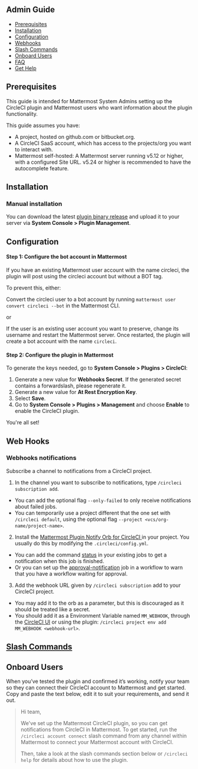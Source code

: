 ## Admin Guide

- [Prerequisites](#prerequisites)
- [Installation](#installation)
- [Configuration](#configuration)
- [Webhooks](#web-hooks)
- [Slash Commands](../README.md/#slash-commands)
- [Onboard Users](#onboard-users)
- [FAQ](#faq)
- [Get Help](#get-help)

## Prerequisites 

This guide is intended for Mattermost System Admins setting up the CircleCI plugin and Mattermost users who want information about the plugin functionality.

This guide assumes you have:

* A project, hosted on github.com or bitbucket.org.
* A CircleCI SaaS account, which has access to the projects/org you want to interact with.
* Mattermost self-hosted: A Mattermost server running v5.12 or higher, with a configured Site URL. v5.24 or higher is recommended to have the autocomplete feature.

## Installation

### Manual installation

You can download the latest [plugin binary release](https://github.com/mattermost/mattermost-plugin-circleci/releases) and upload it to your server via **System Console > Plugin Management**.

## Configuration

#### Step 1: Configure the bot account in Mattermost

If you have an existing Mattermost user account with the name circleci, the plugin will post using the circleci account but without a BOT tag.

To prevent this, either:

Convert the circleci user to a bot account by running `mattermost user convert circleci --bot` in the Mattermost CLI.

or

If the user is an existing user account you want to preserve, change its username and restart the Mattermost server. Once restarted, the plugin will create a bot account with the name `circleci`.

#### Step 2: Configure the plugin in Mattermost

To generate the keys needed, go to **System Console > Plugins > CircleCI**:

1. Generate a new value for **Webhooks Secret**. If the generated secret contains a forwardslash, please regenerate it.
2. Generate a new value for **At Rest Encryption Key**.
3. Select **Save**.
4. Go to **System Console > Plugins > Management** and choose **Enable** to enable the CircleCI plugin.

You're all set!

## Web Hooks

### Webhooks notifications

Subscribe a channel to notifications from a CircleCI project.

1. In the channel you want to subscribe to notifications, type `/circleci subscription add`.

  -   You can add the optional flag `--only-failed` to only receive notifications about failed jobs.
  -   You can temporarily use a project different that the one set with `/circleci default`, using the optional flag `--project <vcs/org-name/project-name>`.

2. Install the [Mattermost Plugin Notify Orb for CircleCI ](https://circleci.com/developer/orbs/orb/nathanaelhoun/mattermost-plugin-notify) in your project. You usually do this by modifying the `.circleci/config.yml`.

  -   You can add the command [status](https://circleci.com/developer/orbs/orb/nathanaelhoun/mattermost-plugin-notify#usage-status) in your existing jobs to get a notification when this job is finished.
  -   Or you can set up the [approval-notification](https://circleci.com/developer/orbs/orb/nathanaelhoun/mattermost-plugin-notify#jobs-approval-notification) job in a workflow to warn that you have a workflow waiting for approval.

3. Add the webhook URL given by `/circleci subscription` add to your CircleCI project.

  -   You may add it to the orb as a parameter, but this is discouraged as it should be treated like a secret.
  -   You should add it as a Environment Variable named `MM_WEBHOOK`, through the [CircleCI UI](https://circleci.com/docs/2.0/env-vars/#setting-an-environment-variable-in-a-project) or using the plugin: `/circleci project env add MM_WEBHOOK <webhook-url>`.

## [Slash Commands](../README.md/#slash-commands)

## Onboard Users

When you’ve tested the plugin and confirmed it’s working, notify your team so they can connect their CircleCI account to Mattermost and get started. Copy and paste the text below, edit it to suit your requirements, and send it out.

> Hi team,
> 
> We've set up the Mattermost CircleCI plugin, so you can get notifications from CircleCI in Mattermost. 
> To get started, run the `/circleci account connect` slash command from any channel within Mattermost to connect your Mattermost account with CircleCI. 
> 
> Then, take a look at the slash commands section below or `/circleci help` for details about how to use the plugin.